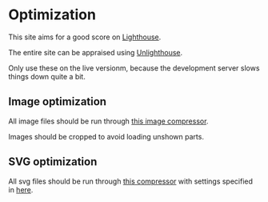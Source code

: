 # Optimization

This site aims for a good score on
[Lighthouse](https://developer.chrome.com/docs/lighthouse/overview/).

The entire site can be appraised using
[Unlighthouse](https://unlighthouse.dev/).

Only use these on the live versionm, because the development server slows things
down quite a bit.

## Image optimization

All image files should be run through
[this image compressor](https://imagecompressor.com/).

Images should be cropped to avoid loading unshown parts.

## SVG optimization

All svg files should be run through
[this compressor](https://jakearchibald.github.io/svgomg/) with settings
specified in [here](./svg_pipeline.md).
